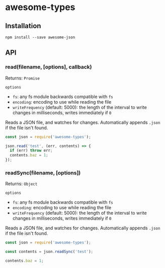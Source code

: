 # awesome-types

## Installation
```
npm install --save awesome-json
```

## API
### read(filename, [options], callback)
Returns: `Promise`  

`options`  
* `fs`: any fs module backwards compatible with `fs`
* `encoding`: encoding to use while reading the file
* `writeFrequency` (default: 5000): the length of the interval to write changes in milliseconds, writes immediately if `0`

Reads a JSON file, and watches for changes. Automatically appends `.json` if the file isn't found.

```js
const json = require('awesome-types');

json.read('test', (err, contents) => {
  if (err) throw err;
  contents.baz = 1;
});
```

### readSync(filename, [options])
Returns: `Object`  

`options`  
* `fs`: any fs module backwards compatible with `fs`
* `encoding`: encoding to use while reading the file
* `writeFrequency` (default: 5000): the length of the interval to write changes in milliseconds, writes immediately if `0`

Reads a JSON file, and watches for changes. Automatically appends `.json` if the file isn't found.

```js
const json = require('awesome-types');

const contents = json.readSync('test');

contents.baz = 1;
```